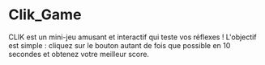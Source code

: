 # Clik_Game
CLIK est un mini-jeu amusant et interactif qui teste vos réflexes ! L'objectif est simple : cliquez sur le bouton autant de fois que possible en 10 secondes et obtenez votre meilleur score.
